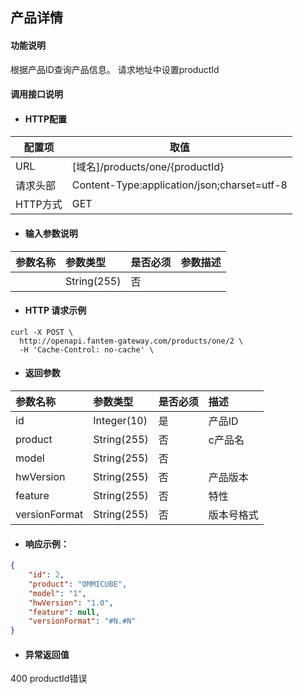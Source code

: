 ## 产品详情

#### 功能说明

根据产品ID查询产品信息。
请求地址中设置productId

#### 调用接口说明

* #### HTTP配置

| 配置项 | 取值 |
| --- | --- |
| URL | \[域名\]/products/one/{productId}|
| 请求头部 | Content-Type:application/json;charset=utf-8 |
| HTTP方式 | GET |

* #### 输入参数说明

| 参数名称 | 参数类型 | 是否必须 | 参数描述 |
| :--- | :--- | :--- | :--- |
| | String\(255\) | 否 | |


* #### HTTP 请求示例
```
curl -X POST \
  http://openapi.fantem-gateway.com/products/one/2 \
  -H 'Cache-Control: no-cache' \
```


* #### 返回参数
| 参数名称 | 参数类型 | 是否必须 | 描述 |
| :--- | :--- | :--- | :--- |
| id| Integer\(10\) | 是 | 产品ID |
| product| String\(255\) | 否 | c产品名   |
| model | String\(255\) | 否 |   |
| hwVersion | String\(255\) | 否 | 产品版本  |
| feature | String\(255\) | 否 | 特性   |
| versionFormat | String\(255\) | 否 | 版本号格式  |


* #### 响应示例：


```json
{
    "id": 2,
    "product": "OMMICUBE",
    "model": "1",
    "hwVersion": "1.0",
    "feature": null,
    "versionFormat": "#N.#N"
}
```



* #### 异常返回值

400 productId错误



